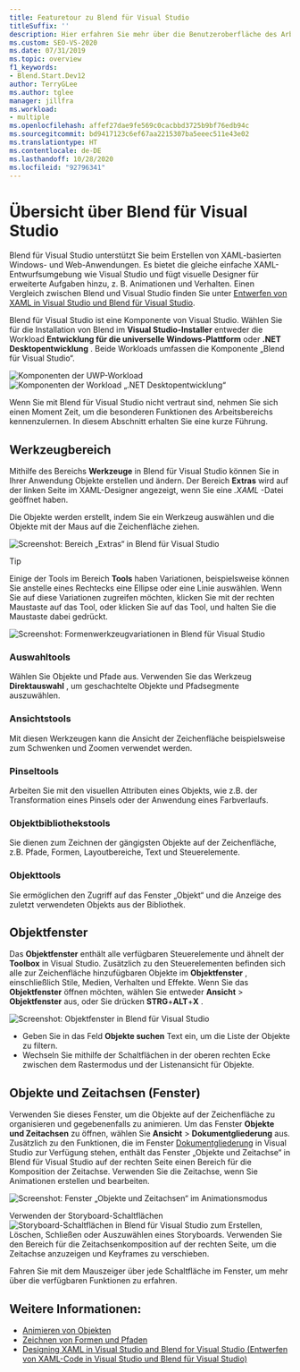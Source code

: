 ```yaml
---
title: Featuretour zu Blend für Visual Studio
titleSuffix: ''
description: Hier erfahren Sie mehr über die Benutzeroberfläche des Arbeitsbereichs sowie über Features von Blend für Visual Studio, eine Komponente zum Entwerfen XAML-basierter Windows-Anwendungen und Webanwendungen.
ms.custom: SEO-VS-2020
ms.date: 07/31/2019
ms.topic: overview
f1_keywords:
- Blend.Start.Dev12
author: TerryGLee
ms.author: tglee
manager: jillfra
ms.workload:
- multiple
ms.openlocfilehash: affef27dae9fe569c0cacbbd3725b9bf76edb94c
ms.sourcegitcommit: bd9417123c6ef67aa2215307ba5eeec511e43e02
ms.translationtype: HT
ms.contentlocale: de-DE
ms.lasthandoff: 10/28/2020
ms.locfileid: "92796341"
---
```

# <a name="blend-for-visual-studio-overview"></a>Übersicht über Blend für Visual Studio

Blend für Visual Studio unterstützt Sie beim Erstellen von XAML-basierten Windows- und Web-Anwendungen. Es bietet die gleiche einfache XAML-Entwurfsumgebung wie Visual Studio und fügt visuelle Designer für erweiterte Aufgaben hinzu, z. B. Animationen und Verhalten. Einen Vergleich zwischen Blend und Visual Studio finden Sie unter [Entwerfen von XAML in Visual Studio und Blend für Visual Studio](../xaml-tools/designing-xaml-in-visual-studio.md).

Blend für Visual Studio ist eine Komponente von Visual Studio. Wählen Sie für die Installation von Blend im **Visual Studio-Installer** entweder die Workload **Entwicklung für die universelle Windows-Plattform** oder **.NET Desktopentwicklung** . Beide Workloads umfassen die Komponente „Blend für Visual Studio“.

![Komponenten der UWP-Workload](media/installer-uwp.png)&nbsp;&nbsp;&nbsp;&nbsp;![Komponenten der Workload „.NET Desktopentwicklung“](media/installer-dotnet-desktop.png)

Wenn Sie mit Blend für Visual Studio nicht vertraut sind, nehmen Sie sich einen Moment Zeit, um die besonderen Funktionen des Arbeitsbereichs kennenzulernen. In diesem Abschnitt erhalten Sie eine kurze Führung.

## <a name="tools-panel"></a>Werkzeugbereich

Mithilfe des Bereichs **Werkzeuge** in Blend für Visual Studio können Sie in Ihrer Anwendung Objekte erstellen und ändern. Der Bereich **Extras** wird auf der linken Seite im XAML-Designer angezeigt, wenn Sie eine *.XAML* -Datei geöffnet haben.

Die Objekte werden erstellt, indem Sie ein Werkzeug auswählen und die Objekte mit der Maus auf die Zeichenfläche ziehen.

![Screenshot: Bereich „Extras“ in Blend für Visual Studio](media/blend-tools-panel.png)

> [!TIP]
> Einige der Tools im Bereich **Tools** haben Variationen, beispielsweise können Sie anstelle eines Rechtecks eine Ellipse oder eine Linie auswählen. Wenn Sie auf diese Variationen zugreifen möchten, klicken Sie mit der rechten Maustaste auf das Tool, oder klicken Sie auf das Tool, und halten Sie die Maustaste dabei gedrückt.
>
> ![Screenshot: Formenwerkzeugvariationen in Blend für Visual Studio](media/blend-rectangle-tool-variations.png)

### <a name="selection-tools"></a>Auswahltools

Wählen Sie Objekte und Pfade aus. Verwenden Sie das Werkzeug **Direktauswahl** , um geschachtelte Objekte und Pfadsegmente auszuwählen.

### <a name="view-tools"></a>Ansichtstools

Mit diesen Werkzeugen kann die Ansicht der Zeichenfläche beispielsweise zum Schwenken und Zoomen verwendet werden.

### <a name="brush-tools"></a>Pinseltools

Arbeiten Sie mit den visuellen Attributen eines Objekts, wie z.B. der Transformation eines Pinsels oder der Anwendung eines Farbverlaufs.

### <a name="object-tools"></a>Objektbibliothekstools

Sie dienen zum Zeichnen der gängigsten Objekte auf der Zeichenfläche, z.B. Pfade, Formen, Layoutbereiche, Text und Steuerelemente.

### <a name="asset-tools"></a>Objekttools

Sie ermöglichen den Zugriff auf das Fenster „Objekt“ und die Anzeige des zuletzt verwendeten Objekts aus der Bibliothek.

## <a name="assets-window"></a>Objektfenster

Das **Objektfenster** enthält alle verfügbaren Steuerelemente und ähnelt der **Toolbox** in Visual Studio. Zusätzlich zu den Steuerelementen befinden sich alle zur Zeichenfläche hinzufügbaren Objekte im **Objektfenster** , einschließlich Stile, Medien, Verhalten und Effekte. Wenn Sie das **Objektfenster** öffnen möchten, wählen Sie entweder **Ansicht** > **Objektfenster** aus, oder Sie drücken **STRG**+**ALT**+**X** .

![Screenshot: Objektfenster in Blend für Visual Studio](media/blend-assets-window.png)

- Geben Sie in das Feld **Objekte suchen** Text ein, um die Liste der Objekte zu filtern.
- Wechseln Sie mithilfe der Schaltflächen in der oberen rechten Ecke zwischen dem Rastermodus und der Listenansicht für Objekte.

## <a name="objects-and-timeline-window"></a>Objekte und Zeitachsen (Fenster)

Verwenden Sie dieses Fenster, um die Objekte auf der Zeichenfläche zu organisieren und gegebenenfalls zu animieren. Um das Fenster **Objekte und Zeitachsen** zu öffnen, wählen Sie **Ansicht** > **Dokumentgliederung** aus. Zusätzlich zu den Funktionen, die im Fenster [Dokumentgliederung](creating-a-ui-by-using-xaml-designer-in-visual-studio.md#document-outline-window) in Visual Studio zur Verfügung stehen, enthält das Fenster „Objekte und Zeitachse“ in Blend für Visual Studio auf der rechten Seite einen Bereich für die Komposition der Zeitachse. Verwenden Sie die Zeitachse, wenn Sie Animationen erstellen und bearbeiten.

![Screenshot: Fenster „Objekte und Zeitachsen“ im Animationsmodus](media/storyboard-timeline.png)

Verwenden der Storyboard-Schaltflächen ![Storyboard-Schaltflächen in Blend für Visual Studio](media/storyboard-buttons.png) zum Erstellen, Löschen, Schließen oder Auszuwählen eines Storyboards. Verwenden Sie den Bereich für die Zeitachsenkomposition auf der rechten Seite, um die Zeitachse anzuzeigen und Keyframes zu verschieben.

Fahren Sie mit dem Mauszeiger über jede Schaltfläche im Fenster, um mehr über die verfügbaren Funktionen zu erfahren.

## <a name="see-also"></a>Weitere Informationen:

- [Animieren von Objekten](../xaml-tools/animate-objects-in-xaml-designer.md)
- [Zeichnen von Formen und Pfaden](../xaml-tools/draw-shapes-and-paths.md)
- [Designing XAML in Visual Studio and Blend for Visual Studio (Entwerfen von XAML-Code in Visual Studio und Blend für Visual Studio)](../xaml-tools/designing-xaml-in-visual-studio.md)
